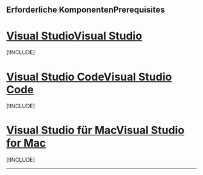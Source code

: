 ## <a name="prerequisites"></a><span data-ttu-id="a3b1f-101">Erforderliche Komponenten</span><span class="sxs-lookup"><span data-stu-id="a3b1f-101">Prerequisites</span></span>

# <a name="visual-studiotabvisual-studio"></a>[<span data-ttu-id="a3b1f-102">Visual Studio</span><span class="sxs-lookup"><span data-stu-id="a3b1f-102">Visual Studio</span></span>](#tab/visual-studio)

[!INCLUDE[](~/includes/net-core-prereqs-vs-2.2.md)]

# <a name="visual-studio-codetabvisual-studio-code"></a>[<span data-ttu-id="a3b1f-103">Visual Studio Code</span><span class="sxs-lookup"><span data-stu-id="a3b1f-103">Visual Studio Code</span></span>](#tab/visual-studio-code)

[!INCLUDE[](~/includes/net-core-prereqs-vsc-2.2.md)]

# <a name="visual-studio-for-mactabvisual-studio-mac"></a>[<span data-ttu-id="a3b1f-104">Visual Studio für Mac</span><span class="sxs-lookup"><span data-stu-id="a3b1f-104">Visual Studio for Mac</span></span>](#tab/visual-studio-mac)

[!INCLUDE[](~/includes/net-core-prereqs-mac-2.2.md)]

---